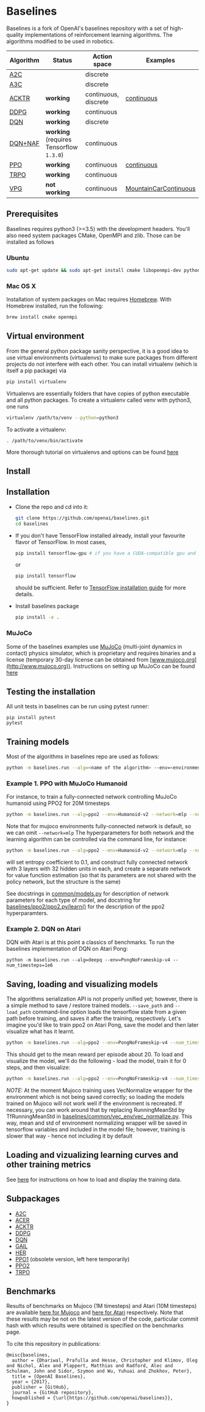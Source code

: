 # Baselines

Baselines is a fork of OpenAI's baselines repository with a set of high-quality implementations of reinforcement learning algorithms. The algorithms modified to be used in robotics.

| Algorithm | Status | Action space | Examples |
| -------- | ------- | -------- | -------- |
|[A2C](baselines/a2c) |  | discrete | |
|[A3C](baselines/a3c) |  | discrete | |
|[ACKTR](baselines/acktr) | **working** | continuous, discrete | [continuous](https://github.com/erlerobot/ros_rl/tree/master/examples/modular_scara_3dof_v3/train_acktr.py) |
|[DDPG](baselines/ddpg) | **working** | continuous | |
|[DQN](baselines/deepq) | **working** | discrete | |
|[DQN+NAF](https://github.com/erlerobot/continuous-deep-q-learning) | **working** (requires Tensorflow `1.3.0`) | continuous | |
|[PPO](baselines/ppo1) | **working** | continuous | [continuous](https://github.com/erlerobot/ros_rl/tree/master/examples/modular_scara_3dof_v3/train_ppo1.py) |
|[TRPO](baselines/trpo_mpi) | **working** | continuous | |
|[VPG](baselines/vpg) | **not working** | continuous | [MountainCarContinuous](baselines/vpg/train_mountaincarcontinuous.py) |

## Prerequisites
Baselines requires python3 (>=3.5) with the development headers. You'll also need system packages CMake, OpenMPI and zlib. Those can be installed as follows
### Ubuntu

```bash
sudo apt-get update && sudo apt-get install cmake libopenmpi-dev python3-dev zlib1g-dev
```

### Mac OS X
Installation of system packages on Mac requires [Homebrew](https://brew.sh). With Homebrew installed, run the following:
```bash
brew install cmake openmpi
```

## Virtual environment
From the general python package sanity perspective, it is a good idea to use virtual environments (virtualenvs) to make sure packages from different projects do not interfere with each other. You can install virtualenv (which is itself a pip package) via
```bash
pip install virtualenv
```
Virtualenvs are essentially folders that have copies of python executable and all python packages.
To create a virtualenv called venv with python3, one runs
```bash
virtualenv /path/to/venv --python=python3
```
To activate a virtualenv:
```
. /path/to/venv/bin/activate
```
More thorough tutorial on virtualenvs and options can be found [here](https://virtualenv.pypa.io/en/stable/)

## Install

## Installation
- Clone the repo and cd into it:
    ```bash
    git clone https://github.com/openai/baselines.git
    cd baselines
    ```
- If you don't have TensorFlow installed already, install your favourite flavor of TensorFlow. In most cases,
    ```bash
    pip install tensorflow-gpu # if you have a CUDA-compatible gpu and proper drivers
    ```
    or
    ```bash
    pip install tensorflow
    ```
    should be sufficient. Refer to [TensorFlow installation guide](https://www.tensorflow.org/install/)
    for more details.

- Install baselines package
    ```bash
    pip install -e .
    ```

### MuJoCo
Some of the baselines examples use [MuJoCo](http://www.mujoco.org) (multi-joint dynamics in contact) physics simulator, which is proprietary and requires binaries and a license (temporary 30-day license can be obtained from [www.mujoco.org](http://www.mujoco.org)). Instructions on setting up MuJoCo can be found [here](https://github.com/openai/mujoco-py)

## Testing the installation
All unit tests in baselines can be run using pytest runner:
```
pip install pytest
pytest
```

## Training models
Most of the algorithms in baselines repo are used as follows:
```bash
python -m baselines.run --alg=<name of the algorithm> --env=<environment_id> [additional arguments]
```
### Example 1. PPO with MuJoCo Humanoid
For instance, to train a fully-connected network controlling MuJoCo humanoid using PPO2 for 20M timesteps
```bash
python -m baselines.run --alg=ppo2 --env=Humanoid-v2 --network=mlp --num_timesteps=2e7
```
Note that for mujoco environments fully-connected network is default, so we can omit `--network=mlp`
The hyperparameters for both network and the learning algorithm can be controlled via the command line, for instance:
```bash
python -m baselines.run --alg=ppo2 --env=Humanoid-v2 --network=mlp --num_timesteps=2e7 --ent_coef=0.1 --num_hidden=32 --num_layers=3 --value_network=copy
```
will set entropy coefficient to 0.1, and construct fully connected network with 3 layers with 32 hidden units in each, and create a separate network for value function estimation (so that its parameters are not shared with the policy network, but the structure is the same)

See docstrings in [common/models.py](baselines/common/models.py) for description of network parameters for each type of model, and
docstring for [baselines/ppo2/ppo2.py/learn()](baselines/ppo2/ppo2.py#L152) for the description of the ppo2 hyperparamters.

### Example 2. DQN on Atari
DQN with Atari is at this point a classics of benchmarks. To run the baselines implementation of DQN on Atari Pong:
```
python -m baselines.run --alg=deepq --env=PongNoFrameskip-v4 --num_timesteps=1e6
```

## Saving, loading and visualizing models
The algorithms serialization API is not properly unified yet; however, there is a simple method to save / restore trained models.
`--save_path` and `--load_path` command-line option loads the tensorflow state from a given path before training, and saves it after the training, respectively.
Let's imagine you'd like to train ppo2 on Atari Pong,  save the model and then later visualize what has it learnt.
```bash
python -m baselines.run --alg=ppo2 --env=PongNoFrameskip-v4 --num_timesteps=2e7 --save_path=~/models/pong_20M_ppo2
```
This should get to the mean reward per episode about 20. To load and visualize the model, we'll do the following - load the model, train it for 0 steps, and then visualize:
```bash
python -m baselines.run --alg=ppo2 --env=PongNoFrameskip-v4 --num_timesteps=0 --load_path=~/models/pong_20M_ppo2 --play
```

*NOTE:* At the moment Mujoco training uses VecNormalize wrapper for the environment which is not being saved correctly; so loading the models trained on Mujoco will not work well if the environment is recreated. If necessary, you can work around that by replacing RunningMeanStd by TfRunningMeanStd in [baselines/common/vec_env/vec_normalize.py](baselines/common/vec_env/vec_normalize.py#L12). This way, mean and std of environment normalizing wrapper will be saved in tensorflow variables and included in the model file; however, training is slower that way - hence not including it by default

## Loading and vizualizing learning curves and other training metrics
See [here](docs/viz/viz.ipynb) for instructions on how to load and display the training data. 

## Subpackages

- [A2C](baselines/a2c)
- [ACER](baselines/acer)
- [ACKTR](baselines/acktr)
- [DDPG](baselines/ddpg)
- [DQN](baselines/deepq)
- [GAIL](baselines/gail)
- [HER](baselines/her)
- [PPO1](baselines/ppo1) (obsolete version, left here temporarily)
- [PPO2](baselines/ppo2)
- [TRPO](baselines/trpo_mpi)



## Benchmarks
Results of benchmarks on Mujoco (1M timesteps) and Atari (10M timesteps) are available
[here for Mujoco](https://htmlpreview.github.com/?https://github.com/openai/baselines/blob/master/benchmarks_mujoco1M.htm)
and
[here for Atari](https://htmlpreview.github.com/?https://github.com/openai/baselines/blob/master/benchmarks_atari10M.htm)
respectively. Note that these results may be not on the latest version of the code, particular commit hash with which results were obtained is specified on the benchmarks page.

To cite this repository in publications:

    @misc{baselines,
      author = {Dhariwal, Prafulla and Hesse, Christopher and Klimov, Oleg and Nichol, Alex and Plappert, Matthias and Radford, Alec and Schulman, John and Sidor, Szymon and Wu, Yuhuai and Zhokhov, Peter},
      title = {OpenAI Baselines},
      year = {2017},
      publisher = {GitHub},
      journal = {GitHub repository},
      howpublished = {\url{https://github.com/openai/baselines}},
    }
